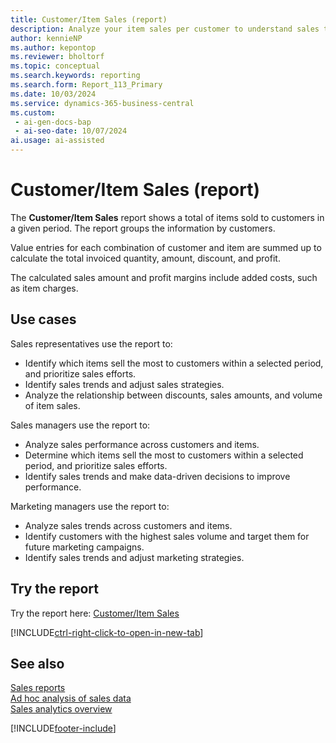 ```yaml
---
title: Customer/Item Sales (report)
description: Analyze your item sales per customer to understand sales trends, optimize inventory management and improve marketing efforts. Assess the relationship between discounts, sales amounts, and volume of item sales.
author: kennieNP
ms.author: kepontop
ms.reviewer: bholtorf
ms.topic: conceptual
ms.search.keywords: reporting
ms.search.form: Report_113_Primary
ms.date: 10/03/2024
ms.service: dynamics-365-business-central
ms.custom:
 - ai-gen-docs-bap
 - ai-seo-date: 10/07/2024
ai.usage: ai-assisted
---
```


# Customer/Item Sales (report)

The **Customer/Item Sales** report shows a total of items sold to customers in a given period. The report groups the information by customers.

Value entries for each combination of customer and item are summed up to calculate the total invoiced quantity, amount, discount, and profit.

The calculated sales amount and profit margins include added costs, such as item charges.

## Use cases

<!-- 
Prompt

Below is a report in an ERP system. Provide 3-4 use cases for different personas working with sales.
Format like this:    
  
As a <persona>, use the report to    
* use case 1  
* use case 2    

Do not capitalize the persona names. 

## Report description
Shows a list of item sales for each customer during a selected time period. The report contains information on quantity, sales amount, profit, and possible discounts. It can be used, for example, to analyze a company's customer groups.

### What the report does
Shows a total of items sold to customers in the given date period, grouped by customers.

Value entries for each customer/item combination is summed up to calculate the total invoiced quantity, amount, discount and profit.

Added costs such as item charges are also included in the calculated sales amount & profit margin.

### Use cases
Analyse your item sales per customer to understand sales trends, optimise inventory management and improve marketing efforts.

Assess the relationship between discounts, sales amount and volume of item sales.

Please include your data sources and URLs

-->

Sales representatives use the report to:

* Identify which items sell the most to customers within a selected period, and prioritize sales efforts.
* Identify sales trends and adjust sales strategies.
* Analyze the relationship between discounts, sales amounts, and volume of item sales.

Sales managers use the report to:

* Analyze sales performance across customers and items.
* Determine which items sell the most to customers within a selected period, and prioritize sales efforts.
* Identify sales trends and make data-driven decisions to improve performance.

Marketing managers use the report to:

* Analyze sales trends across customers and items.
* Identify customers with the highest sales volume and target them for future marketing campaigns.
* Identify sales trends and adjust marketing strategies.

## Try the report

Try the report here: [Customer/Item Sales](https://businesscentral.dynamics.com?report=113)

[!INCLUDE[ctrl-right-click-to-open-in-new-tab](../includes/ctrl-right-click-to-open-in-new-tab.md)]

## See also

[Sales reports](../sales-reports.md)  
[Ad hoc analysis of sales data](../ad-hoc-analysis-sales.md)   
[Sales analytics overview](../sales-analytics-overview.md)   

[!INCLUDE[footer-include](../includes/footer-banner.md)]